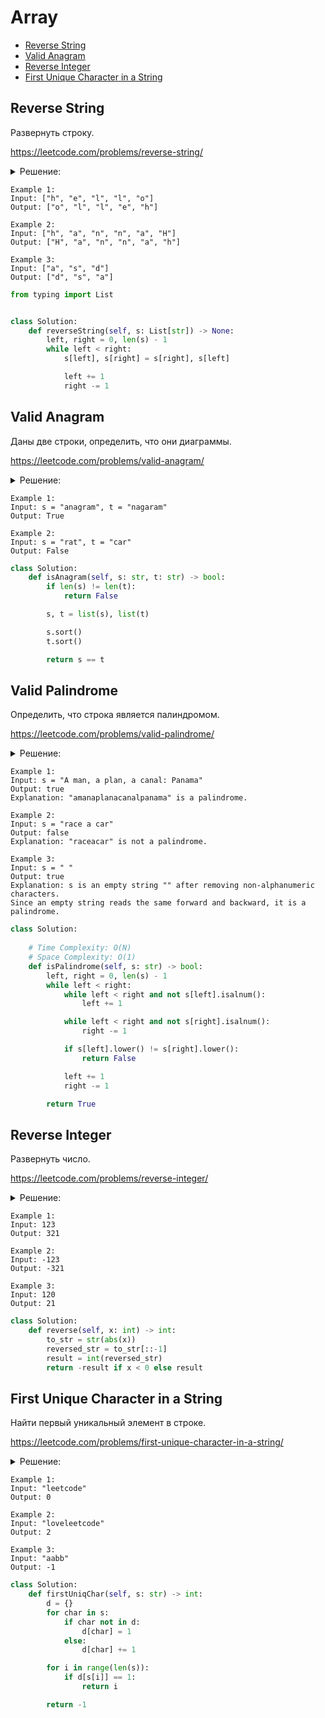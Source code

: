 # Array
+ [Reverse String](#reverse-string)
+ [Valid Anagram](#valid-anagram)
+ [Reverse Integer](#reverse-integer)
+ [First Unique Character in a String](#first-unique-character-in-a-string)


## Reverse String
Развернуть строку.

https://leetcode.com/problems/reverse-string/

<details><summary>Решение:</summary><blockquote>

<ol>
 <li>Используем два указателя.</li>
 <li>На каждой итерации свапаем элементы пока указатели не встретятся где то в середине.</li>
 <li>На каждой итерации инкрементируем левый указатель и декрементируем правый указатель.</li>
</ol>

</blockquote></details>

```
Example 1:
Input: ["h", "e", "l", "l", "o"]
Output: ["o", "l", "l", "e", "h"]

Example 2:
Input: ["h", "a", "n", "n", "a", "H"]
Output: ["H", "a", "n", "n", "a", "h"]

Example 3:
Input: ["a", "s", "d"]
Output: ["d", "s", "a"]
```

```python
from typing import List


class Solution:
    def reverseString(self, s: List[str]) -> None:
        left, right = 0, len(s) - 1
        while left < right:
            s[left], s[right] = s[right], s[left]

            left += 1
            right -= 1

```


## Valid Anagram
Даны две строки, определить, что они диаграммы.

https://leetcode.com/problems/valid-anagram/

<details><summary>Решение:</summary><blockquote>

<ol>
 <li>Перевести строки в массив.</li>
 <li>Если размер строк отличается, то сразу False.</li>
 <li>Остортировать.</li>
 <li>Сравнить.</li>
</ol>

</blockquote></details>

```
Example 1:
Input: s = "anagram", t = "nagaram"
Output: True

Example 2:
Input: s = "rat", t = "car"
Output: False
```

```python
class Solution:
    def isAnagram(self, s: str, t: str) -> bool:
        if len(s) != len(t):
            return False

        s, t = list(s), list(t)

        s.sort()
        t.sort()

        return s == t

```


## Valid Palindrome
Определить, что строка является палиндромом.

https://leetcode.com/problems/valid-palindrome/

<details><summary>Решение:</summary><blockquote>

<ol>
 <li>Два указателя, один на начале стоки, второй на конце.</li>
 <li>Идем указателями навстречу друг другу пока они не втретятся, попутно проскаем не валидные символы (пробелы и знаки пунктуации).</li>
 <li>Если символы под указателяими не равны, то вернуть False, если прошли весь цикл до конца и указатели встретились, вернуть True.</li>
</ol>

</blockquote></details>

```
Example 1:
Input: s = "A man, a plan, a canal: Panama"
Output: true
Explanation: "amanaplanacanalpanama" is a palindrome.

Example 2:
Input: s = "race a car"
Output: false
Explanation: "raceacar" is not a palindrome.

Example 3:
Input: s = " "
Output: true
Explanation: s is an empty string "" after removing non-alphanumeric characters.
Since an empty string reads the same forward and backward, it is a palindrome.
```

```python
class Solution:
    
    # Time Complexity: O(N)
    # Space Complexity: O(1)
    def isPalindrome(self, s: str) -> bool:
        left, right = 0, len(s) - 1
        while left < right:
            while left < right and not s[left].isalnum():
                left += 1

            while left < right and not s[right].isalnum():
                right -= 1

            if s[left].lower() != s[right].lower():
                return False

            left += 1
            right -= 1

        return True

```


## Reverse Integer
Развернуть число.

https://leetcode.com/problems/reverse-integer/

<details><summary>Решение:</summary><blockquote>

<ol>
 <li>Привести к строке модуль числа из инпута.</li>
 <li>Развернуть число как обычную строку срезом.</li>
 <li>Привести к числу развернутую строку, если на инпуте было отрицательное число, то вернуть результат в отрицательной форме, иначе вернуть просто результат.</li>
</ol>

</blockquote></details>

```
Example 1:
Input: 123
Output: 321

Example 2:
Input: -123
Output: -321

Example 3:
Input: 120
Output: 21
```

```python
class Solution:
    def reverse(self, x: int) -> int:
        to_str = str(abs(x))
        reversed_str = to_str[::-1]
        result = int(reversed_str)
        return -result if x < 0 else result

```



## First Unique Character in a String
Найти первый уникальный элемент в строке.

https://leetcode.com/problems/first-unique-character-in-a-string/

<details><summary>Решение:</summary><blockquote>

<ol>
 <li>Подсчитать количество всех элементов в мапе.</li>
 <li>Идти по строке, обращаясь к ключам мапы, вернуть индекса первожего элемента в мапе которого значением является 1.</li>
</ol>

</blockquote></details>

```
Example 1:
Input: "leetcode"
Output: 0

Example 2:
Input: "loveleetcode"
Output: 2

Example 3:
Input: "aabb"
Output: -1
```

```python
class Solution:
    def firstUniqChar(self, s: str) -> int:
        d = {}
        for char in s:
            if char not in d:
                d[char] = 1
            else:
                d[char] += 1

        for i in range(len(s)):
            if d[s[i]] == 1:
                return i

        return -1

```
